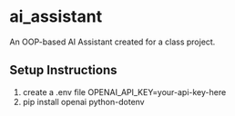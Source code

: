 # ai_assistant

An OOP-based AI Assistant created for a class project.

## Setup Instructions

1. create a .env file OPENAI_API_KEY=your-api-key-here
2. pip install openai python-dotenv

